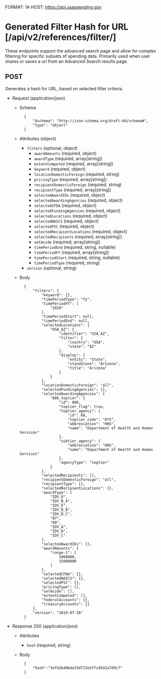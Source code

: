 FORMAT: 1A
HOST: https://api.usaspending.gov

# Generated Filter Hash for URL [/api/v2/references/filter/]

These endpoints support the advanced search page and allow for complex filtering for specific subsets of spending data. Primarily used when user shares or saves a url from an Advanced Search results page.

## POST

Generates a hash for URL, based on selected filter criteria.

+ Request (application/json)
    + Schema

            {
                "$schema": "http://json-schema.org/draft-04/schema#",
                "type": "object"
            }

    + Attributes (object)
        + `filters` (optional, object)
            + `awardAmounts` (required, object)
            + `awardType` (required, array[string])
            + `extentCompeted` (required, array[string])
            + `keyword` (required, object)
            + `locationDomesticForeign` (required, string)
            + `pricingType` (required, array[string])
            + `recipientDomesticForeign` (required, string)
            + `recipientType` (required, array[string])
            + `selectedAwardIDs` (required, object)
            + `selectedAwardingAgencies` (required, object)
            + `selectedCFDA` (required, object)
            + `selectedFundingAgencies` (required, object)
            + `selectedLocations` (required, object)
            + `selectedNAICS` (required, object)
            + `selectedPSC` (required, object)
            + `selectedRecipientLocations` (required, object)
            + `selectedRecipients` (required, array[string])
            + `setAside` (required, array[string])
            + `timePeriodEnd` (required, string, nullable)
            + `timePeriodFY` (required, array[string])
            + `timePeriodStart` (required, string, nullable)
            + `timePeriodType` (required, string)
        + `version` (optional, string)
    + Body

            {
                "filters": {
                    "keyword": {},
                    "timePeriodType": "fy",
                    "timePeriodFY": [
                        "2020"
                    ],
                    "timePeriodStart": null,
                    "timePeriodEnd": null,
                    "selectedLocations": {
                        "USA_AZ": {
                            "identifier": "USA_AZ",
                            "filter": {
                                "country": "USA",
                                "state": "AZ"
                            },
                            "display": {
                                "entity": "State",
                                "standalone": "Arizona",
                                "title": "Arizona"
                            }
                        }
                    },
                    "locationDomesticForeign": "all",
                    "selectedFundingAgencies": {},
                    "selectedAwardingAgencies": {
                        "806_toptier": {
                            "id": 806,
                            "toptier_flag": true,
                            "toptier_agency": {
                                "id": 68,
                                "toptier_code": "075",
                                "abbreviation": "HHS",
                                "name": "Department of Health and Human Services"
                            },
                            "subtier_agency": {
                                "abbreviation": "HHS",
                                "name": "Department of Health and Human Services"
                            },
                            "agencyType": "toptier"
                        }
                    },
                    "selectedRecipients": [],
                    "recipientDomesticForeign": "all",
                    "recipientType": [],
                    "selectedRecipientLocations": {},
                    "awardType": [
                        "IDV_D",
                        "IDV_B_A",
                        "IDV_E",
                        "IDV_B_B",
                        "IDV_B_C",
                        "07",
                        "08",
                        "IDV_A",
                        "IDV_B",
                        "IDV_C"
                    ],
                    "selectedAwardIDs": {},
                    "awardAmounts": {
                        "range-1": [
                            1000000,
                            25000000
                        ]
                    },
                    "selectedCFDA": {},
                    "selectedNAICS": {},
                    "selectedPSC": {},
                    "pricingType": [],
                    "setAside": [],
                    "extentCompeted": [],
                    "federalAccounts": {},
                    "treasuryAccounts": {}
                },
                "version": "2019-07-26"
            }

+ Response 200 (application/json)
    + Attributes
        + `hash` (required, string)
    + Body

            {
                "hash":"3ef42b40bda7dd723e1ffcd542a7d9c7"
            }